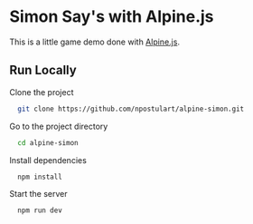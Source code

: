 # Simon Say's with Alpine.js

This is a little game demo done with [Alpine.js](https://alpinejs.dev/).

## Run Locally

Clone the project

```bash
  git clone https://github.com/npostulart/alpine-simon.git
```

Go to the project directory

```bash
  cd alpine-simon
```

Install dependencies

```bash
  npm install
```

Start the server

```bash
  npm run dev
```
